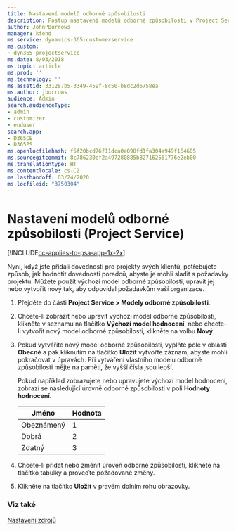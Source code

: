 ```yaml
---
title: Nastavení modelů odborné způsobilosti
description: Postup nastavení modelů odborné způsobilosti v Project Service
author: JohnPBurrows
manager: kfend
ms.service: dynamics-365-customerservice
ms.custom:
- dyn365-projectservice
ms.date: 8/03/2018
ms.topic: article
ms.prod: ''
ms.technology: ''
ms.assetid: 331287b5-3349-459f-8c50-b8dc2d6758ea
ms.author: jburrows
audience: Admin
search.audienceType:
- admin
- customizer
- enduser
search.app:
- D365CE
- D365PS
ms.openlocfilehash: f5f20bcd76f11dca0e098fd1fa304a949f164605
ms.sourcegitcommit: 8c786230ef2a497280885b827162561776e2eb00
ms.translationtype: HT
ms.contentlocale: cs-CZ
ms.lasthandoff: 03/24/2020
ms.locfileid: "3750304"
---
```

# <a name="set-up-proficiency-models-project-service"></a>Nastavení modelů odborné způsobilosti (Project Service)

[!INCLUDE[cc-applies-to-psa-app-1x-2x](../includes/cc-applies-to-psa-app-1x-2x.md)]

Nyní, když jste přidali dovednosti pro projekty svých klientů, potřebujete způsob, jak hodnotit dovednosti poradců, abyste je mohli sladit s požadavky projektu. Můžete použít výchozí model odborné způsobilosti, upravit jej nebo vytvořit nový tak, aby odpovídal požadavkům vaší organizace.  
  
1.  Přejděte do části **Project Service > Modely odborné způsobilosti**.  
  
2.  Chcete-li zobrazit nebo upravit výchozí model odborné způsobilosti, klikněte v seznamu na tlačítko **Výchozí model hodnocení**, nebo chcete-li vytvořit nový model odborné způsobilosti, klikněte na volbu **Nový**.  
  
3.  Pokud vytváříte nový model odborné způsobilosti, vyplňte pole v oblasti **Obecné** a pak kliknutím na tlačítko **Uložit** vytvořte záznam, abyste mohli pokračovat v úpravách. Při vytváření vlastního modelu odborné způsobilosti mějte na paměti, že vyšší čísla jsou lepší.  
  
     Pokud například zobrazujete nebo upravujete výchozí model hodnocení, zobrazí se následující úrovně odborné způsobilosti v poli **Hodnoty hodnocení**.  
  
    |Jméno|Hodnota|  
    |----------|-----------|  
    |Obeznámený|1|  
    |Dobrá|2|  
    |Zdatný|3|  
  
4.  Chcete-li přidat nebo změnit úroveň odborné způsobilosti, klikněte na tlačítko tabulky a proveďte požadované změny.  
  
5.  Klikněte na tlačítko **Uložit** v pravém dolním rohu obrazovky.  
  
### <a name="see-also"></a>Viz také  
 [Nastavení zdrojů](../project-service/set-up-resources.md)
